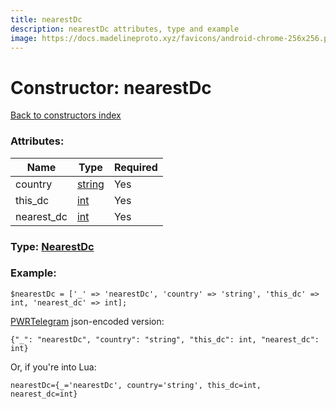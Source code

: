 ```yaml
---
title: nearestDc
description: nearestDc attributes, type and example
image: https://docs.madelineproto.xyz/favicons/android-chrome-256x256.png
---
```

# Constructor: nearestDc  
[Back to constructors index](index.md)



### Attributes:

| Name     |    Type       | Required |
|----------|---------------|----------|
|country|[string](../types/string.md) | Yes|
|this\_dc|[int](../types/int.md) | Yes|
|nearest\_dc|[int](../types/int.md) | Yes|



### Type: [NearestDc](../types/NearestDc.md)


### Example:

```
$nearestDc = ['_' => 'nearestDc', 'country' => 'string', 'this_dc' => int, 'nearest_dc' => int];
```  

[PWRTelegram](https://pwrtelegram.xyz) json-encoded version:

```
{"_": "nearestDc", "country": "string", "this_dc": int, "nearest_dc": int}
```


Or, if you're into Lua:  


```
nearestDc={_='nearestDc', country='string', this_dc=int, nearest_dc=int}

```


